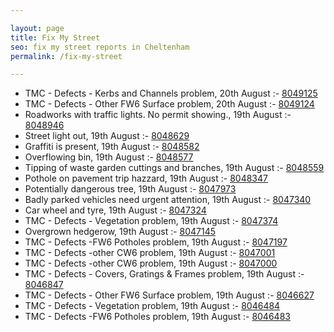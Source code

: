 ```yaml
---

layout: page
title: Fix My Street
seo: fix my street reports in Cheltenham
permalink: /fix-my-street

---
```


<!-- fix_marker starts -->

- TMC - Defects - Kerbs and Channels problem, 20th August :- [8049125](https://www.fixmystreet.com/report/8049125)
- TMC - Defects - Other FW6  Surface problem, 20th August :- [8049124](https://www.fixmystreet.com/report/8049124)
- Roadworks with traffic lights. No permit showing., 19th August :- [8048946](https://www.fixmystreet.com/report/8048946)
- Street light out, 19th August :- [8048629](https://www.fixmystreet.com/report/8048629)
- Graffiti is present, 19th August :- [8048582](https://www.fixmystreet.com/report/8048582)
- Overflowing bin, 19th August :- [8048577](https://www.fixmystreet.com/report/8048577)
- Tipping of waste garden cuttings and branches, 19th August :- [8048559](https://www.fixmystreet.com/report/8048559)
- Pothole on pavement trip hazzard, 19th August :- [8048347](https://www.fixmystreet.com/report/8048347)
- Potentially dangerous tree, 19th August :- [8047973](https://www.fixmystreet.com/report/8047973)
- Badly parked vehicles need urgent attention, 19th August :- [8047340](https://www.fixmystreet.com/report/8047340)
- Car wheel and tyre, 19th August :- [8047324](https://www.fixmystreet.com/report/8047324)
- TMC - Defects - Vegetation problem, 19th August :- [8047374](https://www.fixmystreet.com/report/8047374)
- Overgrown hedgerow, 19th August :- [8047145](https://www.fixmystreet.com/report/8047145)
- TMC - Defects -FW6 Potholes problem, 19th August :- [8047197](https://www.fixmystreet.com/report/8047197)
- TMC - Defects -other CW6 problem, 19th August :- [8047001](https://www.fixmystreet.com/report/8047001)
- TMC - Defects -other CW6 problem, 19th August :- [8047000](https://www.fixmystreet.com/report/8047000)
- TMC - Defects - Covers, Gratings & Frames problem, 19th August :- [8046847](https://www.fixmystreet.com/report/8046847)
- TMC - Defects - Other FW6  Surface problem, 19th August :- [8046627](https://www.fixmystreet.com/report/8046627)
- TMC - Defects - Vegetation problem, 19th August :- [8046484](https://www.fixmystreet.com/report/8046484)
- TMC - Defects -FW6 Potholes problem, 19th August :- [8046483](https://www.fixmystreet.com/report/8046483)

<!-- fix_marker ends -->